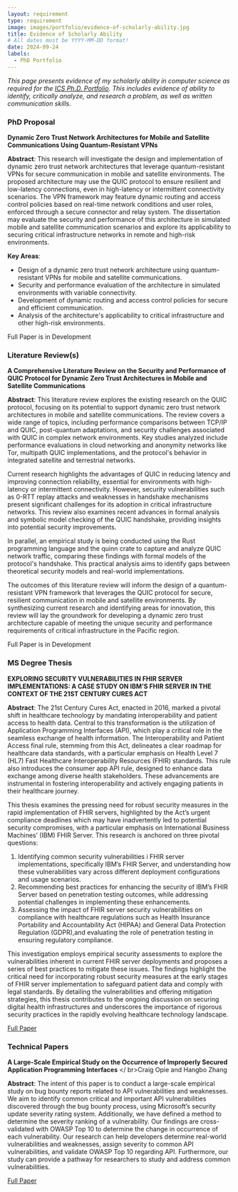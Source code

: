 ```yaml
---
layout: requirement
type: requirement
image: images/portfolio/evidence-of-scholarly-ability.jpg
title: Evidence of Scholarly Ability
# All dates must be YYYY-MM-DD format!
date: 2024-09-24
labels:
  - PhD Portfolio
---
```


*This page presents evidence of my scholarly ability in computer science as required for the [ICS Ph.D. Portfolio](https://philipmjohnson.org/essays/why-and-how-to-write-a-high-quality-phd-portfolio.html). This includes evidence of ability to identify, critically analyze, and research a problem, as well as written communication skills.*

### PhD Proposal

**Dynamic Zero Trust Network Architectures for Mobile and Satellite Communications Using Quantum-Resistant VPNs**

**Abstract**: This research will investigate the design and implementation of dynamic zero trust network architectures that leverage quantum-resistant VPNs for secure communication in mobile and satellite environments. The proposed architecture may use the QUIC protocol to ensure resilient and low-latency connections, even in high-latency or intermittent connectivity scenarios. The VPN framework may feature dynamic routing and access control policies based on real-time network conditions and user roles, enforced through a secure connector and relay system. The dissertation may evaluate the security and performance of this architecture in simulated mobile and satellite communication scenarios and explore its applicability to securing critical infrastructure networks in remote and high-risk environments.

**Key Areas**:
- Design of a dynamic zero trust network architecture using quantum-resistant VPNs for mobile and satellite communications.
- Security and performance evaluation of the architecture in simulated environments with variable connectivity.
- Development of dynamic routing and access control policies for secure and efficient communication.
- Analysis of the architecture's applicability to critical infrastructure and other high-risk environments.

Full Paper is in Development

### Literature Review(s)

**A Comprehensive Literature Review on the Security and Performance of QUIC Protocol for Dynamic Zero Trust Architectures in Mobile and Satellite Communications**

**Abstract**: This literature review explores the existing research on the QUIC protocol, focusing on its potential to support dynamic zero trust network architectures in mobile and satellite communications. The review covers a wide range of topics, including performance comparisons between TCP/IP and QUIC, post-quantum adaptations, and security challenges associated with QUIC in complex network environments. Key studies analyzed include performance evaluations in cloud networking and anonymity networks like Tor, multipath QUIC implementations, and the protocol's behavior in integrated satellite and terrestrial networks.

Current research highlights the advantages of QUIC in reducing latency and improving connection reliability, essential for environments with high-latency or intermittent connectivity. However, security vulnerabilities such as 0-RTT replay attacks and weaknesses in handshake mechanisms present significant challenges for its adoption in critical infrastructure networks. This review also examines recent advances in formal analysis and symbolic model checking of the QUIC handshake, providing insights into potential security improvements.

In parallel, an empirical study is being conducted using the Rust programming language and the quinn crate to capture and analyze QUIC network traffic, comparing these findings with formal models of the protocol's handshake. This practical analysis aims to identify gaps between theoretical security models and real-world implementations.

The outcomes of this literature review will inform the design of a quantum-resistant VPN framework that leverages the QUIC protocol for secure, resilient communication in mobile and satellite environments. By synthesizing current research and identifying areas for innovation, this review will lay the groundwork for developing a dynamic zero trust architecture capable of meeting the unique security and performance requirements of critical infrastructure in the Pacific region.

Full Paper is in Development

### MS Degree Thesis

**EXPLORING SECURITY VULNERABILITIES IN FHIR SERVER IMPLEMENTATIONS: A CASE STUDY ON IBM’S FHIR SERVER IN THE CONTEXT OF THE 21ST CENTURY CURES ACT**

**Abstract**: The 21st Century Cures Act, enacted in 2016, marked a pivotal shift in healthcare technology by mandating interoperability and patient access to health data. Central to this transformation is the utilization of Application Programming Interfaces (API), which play a critical role in the seamless exchange of health information. The Interoperability and Patient Access final rule, stemming from this Act, delineates a clear roadmap for healthcare data standards, with a particular emphasis on Health Level 7 (HL7) Fast Healthcare Interoperability Resources (FHIR) standards. This rule also introduces the consumer app API rule, designed to enhance data exchange among diverse health stakeholders. These advancements are instrumental in fostering interoperability and actively engaging patients in their healthcare journey.

This thesis examines the pressing need for robust security measures in the rapid implementation of FHIR servers, highlighted by the Act’s urgent compliance deadlines which may have inadvertently led to potential security compromises, with a particular emphasis on International Business Machines’ (IBM) FHIR Server. This research is anchored on three pivotal questions:

1. Identifying common security vulnerabilities i FHIR server implementations, specifically IBM’s FHIR Server, and understanding how these vulnerabilities vary across different deployment configurations and usage scenarios.
2. Recommending best practices for enhancing the security of IBM’s FHIR Server based on penetration testing outcomes, while addressing potential challenges in implementing these enhancements.
3. Assessing the impact of FHIR server security vulnerabilities on compliance with healthcare regulations such as Health Insurance Portability and Accountability Act (HIPAA) and General Data Protection Regulation (GDPR),and evaluating the role of penetration testing in ensuring regulatory compliance.

This investigation employs empirical security assessments to explore the vulnerabilities inherent in current FHIR server deployments and proposes a series of best practices to mitigate these issues. The findings highlight the critical need for incorporating robust security measures at the early stages of FHIR server implementation to safeguard patient data and comply with legal standards. By detailing the vulnerabilities and offering mitigation strategies, this thesis contributes to the ongoing discussion on securing digital health infrastructures and underscores the importance of rigorous security practices in the rapidly evolving healthcare technology landscape.

[Full Paper](ms_thesis.pdf)

### Technical Papers

**A Large-Scale Empirical Study on the Occurrence of Improperly Secured Application Programming Interfaces**
</ br>Craig Opie and Hangbo Zhang

**Abstract**: The intent of this paper is to conduct a large-scale empirical study on bug bounty reports related to API vulnerabilities and weaknesses. We aim to identify common critical and important API vulnerabilities discovered through the bug bounty process, using Microsoft’s security update severity rating system. Additionally, we have defined a method to determine the severity ranking of a vulnerability. Our findings are cross-validated with OWASP Top 10 to determine the change in occurrence of each vulnerability. Our research can help developers determine real-world vulnerabilities and weaknesses, assign severity to common API vulnerabilities, and validate OWASP Top 10 regarding API. Furthermore, our study can provide a pathway for researchers to study and address common vulnerabilities.

[Full Paper](improperly-secured-apis.pdf)
